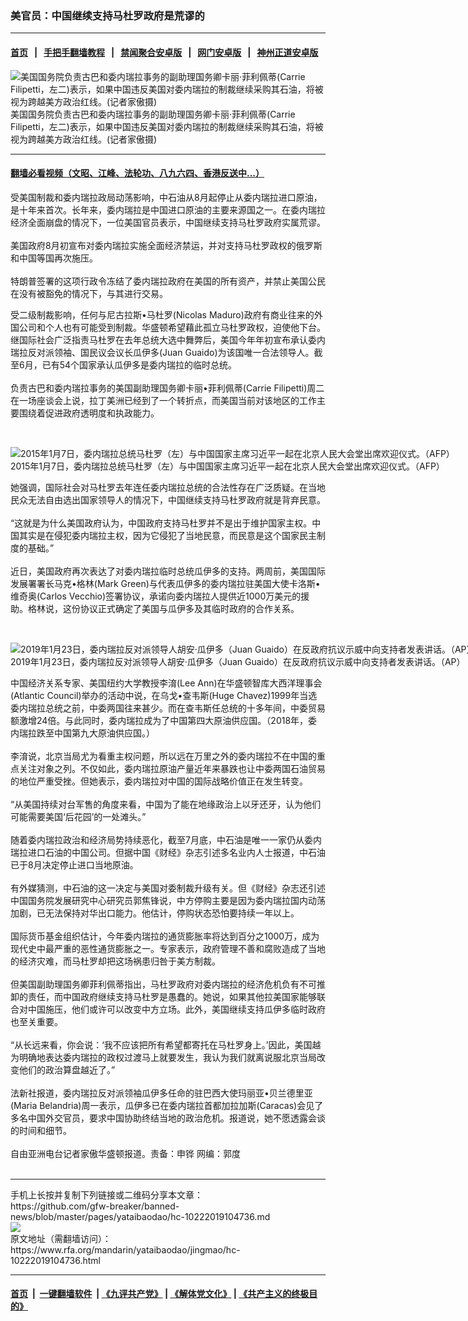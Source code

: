 ### 美官员：中国继续支持马杜罗政府是荒谬的
------------------------

#### [首页](https://github.com/gfw-breaker/banned-news/blob/master/README.md) &nbsp;&nbsp;|&nbsp;&nbsp; [手把手翻墙教程](https://github.com/gfw-breaker/guides/wiki) &nbsp;&nbsp;|&nbsp;&nbsp; [禁闻聚合安卓版](https://github.com/gfw-breaker/bn-android) &nbsp;&nbsp;|&nbsp;&nbsp; [网门安卓版](https://github.com/oGate2/oGate) &nbsp;&nbsp;|&nbsp;&nbsp; [神州正道安卓版](https://github.com/SzzdOgate/update) 



<div id="headerimg">
 <img alt="美国国务院负责古巴和委内瑞拉事务的副助理国务卿卡丽·菲利佩蒂(Carrie Filipetti，左二)表示，如果中国违反美国对委内瑞拉的制裁继续采购其石油，将被视为跨越美方政治红线。(记者家傲摄)" src="https://www.rfa.org/mandarin/yataibaodao/jingmao/hc-10222019104736.html/M1022-HC.jpg/@@images/44e47f3a-01da-4653-b2f9-436c251f1c38.jpeg" title="美国国务院负责古巴和委内瑞拉事务的副助理国务卿卡丽·菲利佩蒂(Carrie Filipetti，左二)表示，如果中国违反美国对委内瑞拉的制裁继续采购其石油，将被视为跨越美方政治红线。(记者家傲摄)"/>
 <div id="headerimgcontents">
  <div id="headerimgcaption">
   <span>
    美国国务院负责古巴和委内瑞拉事务的副助理国务卿卡丽·菲利佩蒂(Carrie Filipetti，左二)表示，如果中国违反美国对委内瑞拉的制裁继续采购其石油，将被视为跨越美方政治红线。(记者家傲摄)
   </span>
   <!-- zoomattribute -->
  </div>
  <!-- headerimgcaption -->
 </div>
 <!-- headerimagecontents -->
</div>

<hr/>


#### [翻墙必看视频（文昭、江峰、法轮功、八九六四、香港反送中...）](https://github.com/gfw-breaker/banned-news/blob/master/pages/links.md)

<div id="storytext">
 <div>
  <div class="slot_header">
  </div>
 </div>
 <p>
  受美国制裁和委内瑞拉政局动荡影响，中石油从8月起停止从委内瑞拉进口原油，是十年来首次。长年来，委内瑞拉是中国进口原油的主要来源国之一。在委内瑞拉经济全面崩盘的情况下，一位美国官员表示，中国继续支持马杜罗政府实属荒谬。
  <br/>
  <br/>
  美国政府8月初宣布对委内瑞拉实施全面经济禁运，并对支持马杜罗政权的俄罗斯和中国等国再次施压。
  <br/>
  <br/>
  特朗普签署的这项行政令冻结了委内瑞拉政府在美国的所有资产，并禁止美国公民在没有被豁免的情况下，与其进行交易。
 </p>
 <p>
 </p>
 <p>
  受二级制裁影响，任何与尼古拉斯•马杜罗(Nicolas Maduro)政府有商业往来的外国公司和个人也有可能受到制裁。华盛顿希望藉此孤立马杜罗政权，迫使他下台。继国际社会广泛指责马杜罗在去年总统大选中舞弊后，美国今年年初宣布承认委内瑞拉反对派领袖、国民议会议长瓜伊多(Juan Guaido)为该国唯一合法领导人。截至6月，已有54个国家承认瓜伊多是委内瑞拉的临时总统。
  <br/>
  <br/>
  负责古巴和委内瑞拉事务的美国副助理国务卿卡丽•菲利佩蒂(Carrie Filipetti)周二在一场座谈会上说，拉丁美洲已经到了一个转折点，而美国当前对该地区的工作主要围绕着促进政府透明度和执政能力。
 </p>
 <p>
  <br/>
  <div class="image-inline captioned" style="width:1500px;">
   <div style="width:1500px;">
    <img alt="2015年1月7日，委内瑞拉总统马杜罗（左）与中国国家主席习近平一起在北京人民大会堂出席欢迎仪式。（AFP）" src="https://www.rfa.org/mandarin/yataibaodao/junshiwaijiao/wy-01242019095533.html/AFP-000_Hkg10134414.jpg" title="2015年1月7日，委内瑞拉总统马杜罗（左）与中国国家主席习近平一起在北京人民大会堂出席欢迎仪式。（AFP）"/>
   </div>
   <div class="image-caption">
    <span style="width:1500px;">
     2015年1月7日，委内瑞拉总统马杜罗（左）与中国国家主席习近平一起在北京人民大会堂出席欢迎仪式。（AFP）
    </span>
    <span class="copyright">
    </span>
   </div>
  </div>
 </p>
 <p>
  她强调，国际社会对马杜罗去年连任委内瑞拉总统的合法性存在广泛质疑。在当地民众无法自由选出国家领导人的情况下，中国继续支持马杜罗政府就是背弃民意。
  <br/>
  <br/>
  “这就是为什么美国政府认为，中国政府支持马杜罗并不是出于维护国家主权。中国其实是在侵犯委内瑞拉主权，因为它侵犯了当地民意，而民意是这个国家民主制度的基础。”
  <br/>
  <br/>
  近日，美国政府再次表达了对委内瑞拉临时总统瓜伊多的支持。两周前，美国国际发展署署长马克•格林(Mark Green)与代表瓜伊多的委内瑞拉驻美国大使卡洛斯•维奇奥(Carlos Vecchio)签署协议，承诺向委内瑞拉人提供近1000万美元的援助。格林说，这份协议正式确定了美国与瓜伊多及其临时政府的合作关系。
 </p>
 <p>
  <br/>
  <div class="image-inline captioned" style="width:1500px;">
   <div style="width:1500px;">
    <img alt="2019年1月23日，委内瑞拉反对派领导人胡安·瓜伊多（Juan Guaido）在反政府抗议示威中向支持者发表讲话。（AP）" src="https://www.rfa.org/mandarin/yataibaodao/junshiwaijiao/xql-01302019100023.html/AP_19023707205568.jpg" title="2019年1月23日，委内瑞拉反对派领导人胡安·瓜伊多（Juan Guaido）在反政府抗议示威中向支持者发表讲话。（AP）"/>
   </div>
   <div class="image-caption">
    <span style="width:1500px;">
     2019年1月23日，委内瑞拉反对派领导人胡安·瓜伊多（Juan Guaido）在反政府抗议示威中向支持者发表讲话。（AP）
    </span>
    <span class="copyright">
    </span>
   </div>
  </div>
 </p>
 <p>
  中国经济关系专家、美国纽约大学教授李淯(Lee Ann)在华盛顿智库大西洋理事会(Atlantic Council)举办的活动中说，在乌戈•查韦斯(Huge Chavez)1999年当选委内瑞拉总统之前，中委两国往来甚少。而在查韦斯任总统的十多年间，中委贸易额激增24倍。与此同时，委内瑞拉成为了中国第四大原油供应国。（2018年，委内瑞拉跌至中国第九大原油供应国。）
  <br/>
  <br/>
  李淯说，北京当局尤为看重主权问题，所以远在万里之外的委内瑞拉不在中国的重点关注对象之列。不仅如此，委内瑞拉原油产量近年来暴跌也让中委两国石油贸易的地位严重受挫。但她表示，委内瑞拉对中国的国际战略价值正在发生转变。
  <br/>
  <br/>
  “从美国持续对台军售的角度来看，中国为了能在地缘政治上以牙还牙，认为他们可能需要美国‘后花园’的一处滩头。”
  <br/>
  <br/>
  随着委内瑞拉政治和经济局势持续恶化，截至7月底，中石油是唯一一家仍从委内瑞拉进口石油的中国公司。但据中国《财经》杂志引述多名业内人士报道，中石油已于8月决定停止进口当地原油。
  <br/>
  <br/>
  有外媒猜测，中石油的这一决定与美国对委制裁升级有关。但《财经》杂志还引述中国国务院发展研究中心研究员郭焦锋说，中方停购主要是因为委内瑞拉国内动荡加剧，已无法保持对华出口能力。他估计，停购状态恐怕要持续一年以上。
  <br/>
  <br/>
  国际货币基金组织估计，今年委内瑞拉的通货膨胀率将达到百分之1000万，成为现代史中最严重的恶性通货膨胀之一。专家表示，政府管理不善和腐败造成了当地的经济灾难，而马杜罗却把这场祸患归咎于美方制裁。
  <br/>
  <br/>
  但美国副助理国务卿菲利佩蒂指出，马杜罗政府对委内瑞拉的经济危机负有不可推卸的责任，而中国政府继续支持马杜罗是愚蠢的。她说，如果其他拉美国家能够联合对中国施压，他们或许可以改变中方立场。此外，美国继续支持瓜伊多临时政府也至关重要。
  <br/>
  <br/>
  “从长远来看，你会说：‘我不应该把所有希望都寄托在马杜罗身上。’因此，美国越为明确地表达委内瑞拉的政权过渡马上就要发生，我认为我们就离说服北京当局改变他们的政治算盘越近了。”
  <br/>
  <br/>
  法新社报道，委内瑞拉反对派领袖瓜伊多任命的驻巴西大使玛丽亚•贝兰德里亚(Maria Belandria)周一表示，瓜伊多已在委内瑞拉首都加拉加斯(Caracas)会见了多名中国外交官员，要求中国协助终结当地的政治危机。报道说，她不愿透露会谈的时间和细节。
  <br/>
  <br/>
  自由亚洲电台记者家傲华盛顿报道。责备：申铧 网编：郭度
  <br/>
  <br/>
 </p>
</div>

<hr/>
手机上长按并复制下列链接或二维码分享本文章：<br/>
https://github.com/gfw-breaker/banned-news/blob/master/pages/yataibaodao/hc-10222019104736.md <br/>
<a href='https://github.com/gfw-breaker/banned-news/blob/master/pages/yataibaodao/hc-10222019104736.md'><img src='https://github.com/gfw-breaker/banned-news/blob/master/pages/yataibaodao/hc-10222019104736.md.png'/></a> <br/>
原文地址（需翻墙访问）：https://www.rfa.org/mandarin/yataibaodao/jingmao/hc-10222019104736.html


------------------------
#### [首页](https://github.com/gfw-breaker/banned-news/blob/master/README.md) &nbsp;|&nbsp; [一键翻墙软件](https://github.com/gfw-breaker/nogfw/blob/master/README.md) &nbsp;| [《九评共产党》](https://github.com/gfw-breaker/9ping.md/blob/master/README.md#九评之一评共产党是什么) | [《解体党文化》](https://github.com/gfw-breaker/jtdwh.md/blob/master/README.md) | [《共产主义的终极目的》](https://github.com/gfw-breaker/gczydzjmd.md/blob/master/README.md)


<img src='http://gfw-breaker.win/banned-news/pages/yataibaodao/hc-10222019104736.md' width='0px' height='0px'/>